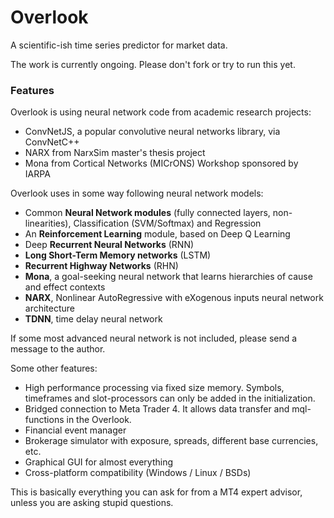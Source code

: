 # Overlook

A scientific-ish time series predictor for market data.

The work is currently ongoing. Please don't fork or try to run this yet.

### Features

Overlook is using neural network code from academic research projects:
 - ConvNetJS, a popular convolutive neural networks library, via ConvNetC++
 - NARX from NarxSim master's thesis project
 - Mona from Cortical Networks (MICrONS) Workshop sponsored by IARPA

Overlook uses in some way following neural network models:
- Common **Neural Network modules** (fully connected layers, non-linearities), Classification (SVM/Softmax) and Regression
- An **Reinforcement Learning** module, based on Deep Q Learning
- Deep **Recurrent Neural Networks** (RNN) 
- **Long Short-Term Memory networks** (LSTM) 
- **Recurrent Highway Networks** (RHN)
- **Mona**, a goal-seeking neural network that learns hierarchies of cause and effect contexts
- **NARX**, Nonlinear AutoRegressive with eXogenous inputs neural network architecture
- **TDNN**, time delay neural network

If some most advanced neural network is not included, please send a message to the author.


Some other features:
- High performance processing via fixed size memory. Symbols, timeframes and slot-processors can only be added in the initialization.
- Bridged connection to Meta Trader 4. It allows data transfer and mql-functions in the Overlook.
- Financial event manager
- Brokerage simulator with exposure, spreads, different base currencies, etc.
- Graphical GUI for almost everything
- Cross-platform compatibility (Windows / Linux / BSDs)

This is basically everything you can ask for from a MT4 expert advisor, unless you are asking stupid questions.
